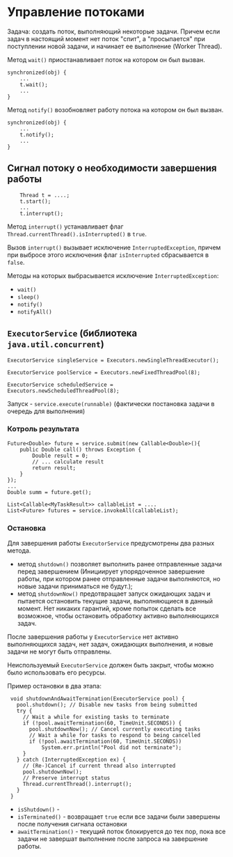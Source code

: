 # Управление потоками

Задача: создать поток, выполняющий некоторые задачи. Причем если задач в настоящий момент нет поток "спит",
а "просыпается" при поступлении новой задачи, и начинает ее выполнение (Worker Thread).

Метод `wait()` приостанавливает поток на котором он был вызван.
```
synchronized(obj) {
    ...
    t.wait();
    ...
}
```

Метод `notify()` возобновляет работу потока на котором он был вызван.
```
synchronized(obj) {
    ...
    t.notify();
    ...
}
```


## Сигнал потоку о необходимости завершения работы
```
    Thread t = ....;
    t.start();
    ...
    t.interrupt();
```

Метод `interrupt()` устанавливает флаг `Thread.currentThread().isInterrupted()` в `true`.

Вызов `interrupt()` вызывает исключение `InterruptedException`, причем при выбросе этого исключения флаг
`isInterrupted` сбрасывается в `false`.

Методы на которых выбрасывается исключение `InterruptedException`:
- `wait()`
- `sleep()`
- `notify()`
- `notifyAll()`


## `ExecutorService` (библиотека `java.util.concurrent`)


```
ExecutorService singleService = Executors.newSingleThreadExecutor();
```
```
ExecutorService poolService = Executors.newFixedThreadPool(8);
```
```
ExecutorService scheduledService = Executors.newScheduledThreadPool(8);
```

Запуск - `service.execute(runnable)` (фактически постановка задачи в очередь для выполнения)


### Котроль результата

```
Future<Double> future = service.submit(new Callable<Double>(){
    public Double call() throws Exception {
        Double result = 0;
        // ... calculate result
        return result;
    }
});
...
Double summ = future.get();
```

```
List<Callable<MyTaskResult>> callableList = ....
List<Future> futures = service.invokeAll(callableList);
```

### Остановка

Для завершения работы `ExecutorService` предусмотрены два разных метода.
- метод `shutdown()` позволяет выполнить ранее отправленные задачи перед завершением 
(Инициирует упорядоченное завершение работы, при котором ранее отправленные задачи выполняются, но новые задачи приниматься не будут.);
- метод `shutdownNow()` предотвращает запуск ожидающих задач и пытается остановить текущие задачи, выполняющиеся в данный момент.
  Нет никаких гарантий, кроме попыток сделать все возможное, чтобы остановить обработку активно выполняющихся задач.

После завершения работы у `ExecutorService` нет активно выполняющихся задач, нет задач, ожидающих выполнения, 
и новые задачи не могут быть отправлены. 

Неиспользуемый `ExecutorService` должен быть закрыт, чтобы можно было использовать его ресурсы.

Пример остановки в два этапа:
```
 void shutdownAndAwaitTermination(ExecutorService pool) {
   pool.shutdown(); // Disable new tasks from being submitted
   try {
     // Wait a while for existing tasks to terminate
     if (!pool.awaitTermination(60, TimeUnit.SECONDS)) {
       pool.shutdownNow(); // Cancel currently executing tasks
       // Wait a while for tasks to respond to being cancelled
       if (!pool.awaitTermination(60, TimeUnit.SECONDS))
           System.err.println("Pool did not terminate");
     }
   } catch (InterruptedException ex) {
     // (Re-)Cancel if current thread also interrupted
     pool.shutdownNow();
     // Preserve interrupt status
     Thread.currentThread().interrupt();
   }
 }
```

- `isShutdown()` -  
- `isTerminated()` - возвращает `true` если все задачи были завершены после получения сигнала остановки
- `awaitTermination()` - текущий поток блокируется до тех пор, пока все задачи не завершат выполнение после запроса на завершение работы.